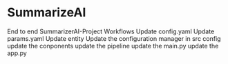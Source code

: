 # SummarizeAI
End to end SummarizerAI-Project
Workflows
Update config.yaml
Update params.yaml
Update entity
Update the configuration manager in src config
update the conponents
update the pipeline
update the main.py
update the app.py

